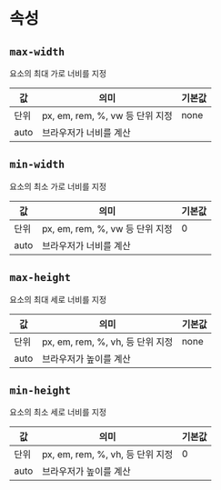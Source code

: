 # 속성

## `max-width`

요소의 최대 가로 너비를 지정

| 값   | 의미                            | 기본값 |
| ---- | ------------------------------- | ------ |
| 단위 | px, em, rem, %, vw 등 단위 지정 | none   |
| auto | 브라우저가 너비를 계산          |        |

## `min-width`

요소의 최소 가로 너비를 지정

| 값   | 의미                            | 기본값 |
| ---- | ------------------------------- | ------ |
| 단위 | px, em, rem, %, vw 등 단위 지정 | 0      |
| auto | 브라우저가 너비를 계산          |        |

## `max-height`

요소의 최대 세로 너비를 지정

| 값   | 의미                             | 기본값 |
| ---- | -------------------------------- | ------ |
| 단위 | px, em, rem, %, vh, 등 단위 지정 | none   |
| auto | 브라우저가 높이를 계산           |        |

## `min-height`

요소의 최소 세로 너비를 지정

| 값   | 의미                             | 기본값 |
| ---- | -------------------------------- | ------ |
| 단위 | px, em, rem, %, vh, 등 단위 지정 | 0      |
| auto | 브라우저가 높이를 계산           |        |
